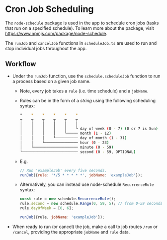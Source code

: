 # Cron Job Scheduling

The `node-schedule` package is used in the app to schedule cron jobs (tasks that run on a specified schedule). To learn more about the package, visit <https://www.npmjs.com/package/node-schedule>.

The `runJob` and `cancelJob` functions in `scheduleJob.ts` are used to run and stop individual jobs throughout the app.

## Workflow

- Under the `runJob` function, use the `schedule.scheduleJob` function to run a process based on a given job name.

  - Note, every job takes a `rule` (i.e. time schedule) and a `jobName`.
  - Rules can be in the form of a _string_ using the following scheduling syntax:

    ```bash
    *    *    *    *    *    *
    ┬    ┬    ┬    ┬    ┬    ┬
    │    │    │    │    │    │
    │    │    │    │    │    └ day of week (0 - 7) (0 or 7 is Sun)
    │    │    │    │    └───── month (1 - 12)
    │    │    │    └────────── day of month (1 - 31)
    │    │    └─────────────── hour (0 - 23)
    │    └──────────────────── minute (0 - 59)
    └───────────────────────── second (0 - 59, OPTIONAL)
    ```

  - E.g.

    ```js
    // Run 'exampleJob' every five seconds.
    runJob({rule: '*/5 * * * * *', jobName: 'exampleJob'});
    ```

  - Alternatively, you can instead use node-schedule `RecurrenceRule` syntax:

    ```js
    const rule = new schedule.RecurrenceRule();
    rule.second = new schedule.Range(0, 59, 5); // from 0-59 seconds, step every 5 seconds
    rule.dayOfWeek = [0, 6];

    runJob({rule, jobName: 'exampleJob'});
    ```

- When ready to run (or cancel) the job, make a call to job routes `/run` or `/cancel`, providing the appropriate `jobName` and `rule` data.
